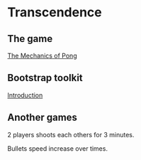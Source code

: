 # Transcendence

## The game

[The Mechanics of Pong](https://dooglz.github.io/set09121/pong2)

## Bootstrap toolkit

[Introduction](https://getbootstrap.com/docs/4.6/getting-started/introduction/)

## Another games

2 players shoots each others for 3 minutes.

Bullets speed increase over times.
